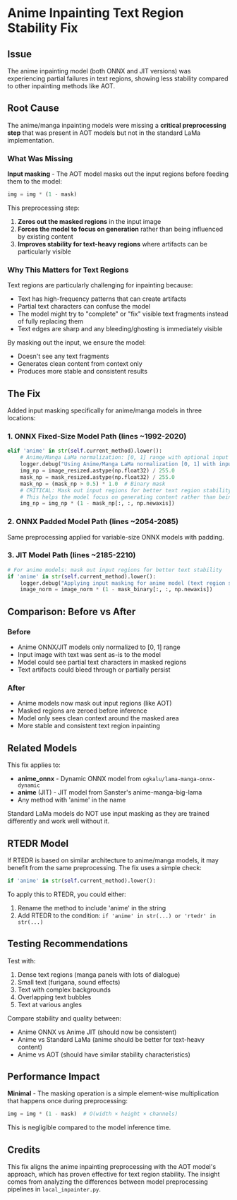 # Anime Inpainting Text Region Stability Fix

## Issue
The anime inpainting model (both ONNX and JIT versions) was experiencing partial failures in text regions, showing less stability compared to other inpainting methods like AOT.

## Root Cause
The anime/manga inpainting models were missing a **critical preprocessing step** that was present in AOT models but not in the standard LaMa implementation.

### What Was Missing
**Input masking** - The AOT model masks out the input regions before feeding them to the model:
```python
img = img * (1 - mask)
```

This preprocessing step:
1. **Zeros out the masked regions** in the input image
2. **Forces the model to focus on generation** rather than being influenced by existing content
3. **Improves stability for text-heavy regions** where artifacts can be particularly visible

### Why This Matters for Text Regions
Text regions are particularly challenging for inpainting because:
- Text has high-frequency patterns that can create artifacts
- Partial text characters can confuse the model
- The model might try to "complete" or "fix" visible text fragments instead of fully replacing them
- Text edges are sharp and any bleeding/ghosting is immediately visible

By masking out the input, we ensure the model:
- Doesn't see any text fragments
- Generates clean content from context only
- Produces more stable and consistent results

## The Fix

Added input masking specifically for anime/manga models in three locations:

### 1. ONNX Fixed-Size Model Path (lines ~1992-2020)
```python
elif 'anime' in str(self.current_method).lower():
    # Anime/Manga LaMa normalization: [0, 1] range with optional input masking for stability
    logger.debug("Using Anime/Manga LaMa normalization [0, 1] with input masking")
    img_np = image_resized.astype(np.float32) / 255.0
    mask_np = mask_resized.astype(np.float32) / 255.0
    mask_np = (mask_np > 0.5) * 1.0  # Binary mask
    # CRITICAL: Mask out input regions for better text region stability
    # This helps the model focus on generating content rather than being influenced by text artifacts
    img_np = img_np * (1 - mask_np[:, :, np.newaxis])
```

### 2. ONNX Padded Model Path (lines ~2054-2085)
Same preprocessing applied for variable-size ONNX models with padding.

### 3. JIT Model Path (lines ~2185-2210)
```python
# For anime models: mask out input regions for better text stability
if 'anime' in str(self.current_method).lower():
    logger.debug("Applying input masking for anime model (text region stability)")
    image_norm = image_norm * (1 - mask_binary[:, :, np.newaxis])
```

## Comparison: Before vs After

### Before
- Anime ONNX/JIT models only normalized to [0, 1] range
- Input image with text was sent as-is to the model
- Model could see partial text characters in masked regions
- Text artifacts could bleed through or partially persist

### After  
- Anime models now mask out input regions (like AOT)
- Masked regions are zeroed before inference
- Model only sees clean context around the masked area
- More stable and consistent text region inpainting

## Related Models

This fix applies to:
- **anime_onnx** - Dynamic ONNX model from `ogkalu/lama-manga-onnx-dynamic`
- **anime** (JIT) - JIT model from Sanster's anime-manga-big-lama
- Any method with 'anime' in the name

Standard LaMa models do NOT use input masking as they are trained differently and work well without it.

## RTEDR Model
If RTEDR is based on similar architecture to anime/manga models, it may benefit from the same preprocessing. The fix uses a simple check:
```python
if 'anime' in str(self.current_method).lower():
```

To apply this to RTEDR, you could either:
1. Rename the method to include 'anime' in the string
2. Add RTEDR to the condition: `if 'anime' in str(...) or 'rtedr' in str(...)`

## Testing Recommendations

Test with:
1. Dense text regions (manga panels with lots of dialogue)
2. Small text (furigana, sound effects)
3. Text with complex backgrounds
4. Overlapping text bubbles
5. Text at various angles

Compare stability and quality between:
- Anime ONNX vs Anime JIT (should now be consistent)
- Anime vs Standard LaMa (anime should be better for text-heavy content)
- Anime vs AOT (should have similar stability characteristics)

## Performance Impact

**Minimal** - The masking operation is a simple element-wise multiplication that happens once during preprocessing:
```python
img = img * (1 - mask)  # O(width × height × channels)
```

This is negligible compared to the model inference time.

## Credits

This fix aligns the anime inpainting preprocessing with the AOT model's approach, which has proven effective for text region stability. The insight comes from analyzing the differences between model preprocessing pipelines in `local_inpainter.py`.
